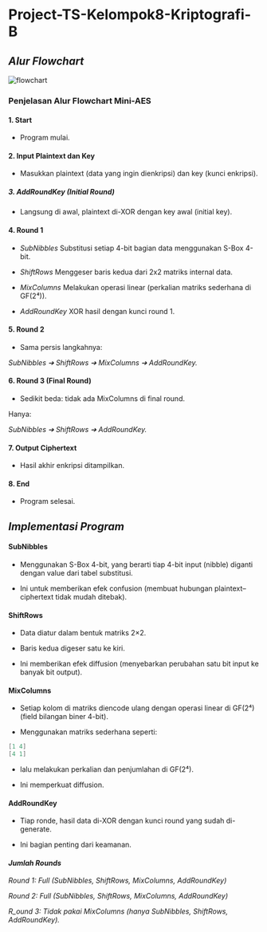 # Project-TS-Kelompok8-Kriptografi-B

## _Alur Flowchart_
![flowchart](https://github.com/user-attachments/assets/1c8e34bb-5d7f-45bd-b377-1713ae96501b)

### Penjelasan Alur Flowchart Mini-AES
#### 1. Start

- Program mulai.

#### 2. Input Plaintext dan Key

- Masukkan plaintext (data yang ingin dienkripsi) dan key (kunci enkripsi).

##### 3. AddRoundKey (Initial Round)

- Langsung di awal, plaintext di-XOR dengan key awal (initial key).

#### 4. Round 1

- *SubNibbles*
Substitusi setiap 4-bit bagian data menggunakan S-Box 4-bit.

- *ShiftRows*
Menggeser baris kedua dari 2x2 matriks internal data.

- *MixColumns*
Melakukan operasi linear (perkalian matriks sederhana di GF(2⁴)).

- *AddRoundKey*
XOR hasil dengan kunci round 1.

#### 5. Round 2

- Sama persis langkahnya:

*SubNibbles ➔ ShiftRows ➔ MixColumns ➔ AddRoundKey.*

#### 6. Round 3 (Final Round)

- Sedikit beda: tidak ada MixColumns di final round.

Hanya:

*SubNibbles ➔ ShiftRows ➔ AddRoundKey.*

#### 7. Output Ciphertext

- Hasil akhir enkripsi ditampilkan.

#### 8. End

- Program selesai.

## _Implementasi Program_

#### SubNibbles

- Menggunakan S-Box 4-bit, yang berarti tiap 4-bit input (nibble) diganti dengan value dari tabel substitusi.

- Ini untuk memberikan efek confusion (membuat hubungan plaintext–ciphertext tidak mudah ditebak).

#### ShiftRows

- Data diatur dalam bentuk matriks 2×2.

- Baris kedua digeser satu ke kiri.

- Ini memberikan efek diffusion (menyebarkan perubahan satu bit input ke banyak bit output).

#### MixColumns

- Setiap kolom di matriks diencode ulang dengan operasi linear di GF(2⁴) (field bilangan biner 4-bit).

- Menggunakan matriks sederhana seperti:

```c
[1 4]
[4 1]
```
- lalu melakukan perkalian dan penjumlahan di GF(2⁴).

- Ini memperkuat diffusion.

#### AddRoundKey

- Tiap ronde, hasil data di-XOR dengan kunci round yang sudah di-generate.

- Ini bagian penting dari keamanan.

#### *Jumlah Rounds*

_Round 1: Full (SubNibbles, ShiftRows, MixColumns, AddRoundKey)_

_Round 2: Full (SubNibbles, ShiftRows, MixColumns, AddRoundKey)_

_R_ound 3: Tidak pakai MixColumns (hanya SubNibbles, ShiftRows, AddRoundKey)._
